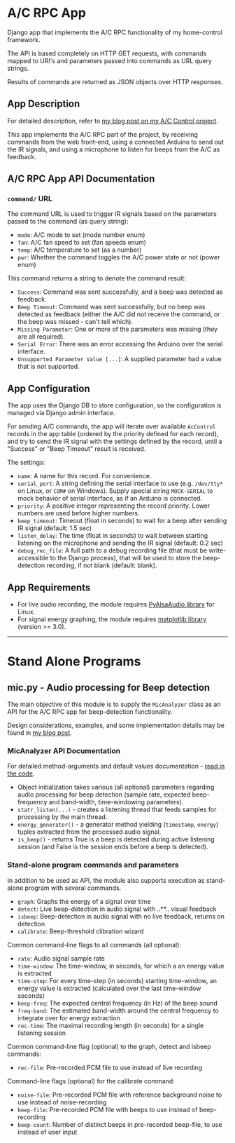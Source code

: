 A/C RPC App
===========

Django app that implements the A/C RPC functionality of my home-control framework.

The API is based completely on HTTP GET requests,
with commands mapped to URI's and parameters passed into commands as URL query strings.

Results of commands are returned as JSON objects over HTTP responses.

App Description
---------------

For detailed description, refer to [my blog post on my A/C Control project](http://itamaro.com/2013/10/04/ac-control-project-bringing-it-together/).

This app implements the A/C RPC part of the project, by receiving commands from the web front-end,
using a connected Arduino to send out the IR signals,
and using a microphone to listen for beeps from the A/C as feedback. 


A/C RPC App API Documentation
-----------------------------

### `command/` URL

The command URL is used to trigger IR signals based on the parameters passed to the command (as query string):

* `mode`: A/C mode to set (mode number enum)
* `fan`:  A/C fan speed to set (fan speeds enum)
* `temp`: A/C temperature to set (as a number)
* `pwr`:  Whether the command toggles the A/C power state or not (power enum)

This command returns a string to denote the command result:

* `Success`: Command was sent successfully, and a beep was detected as feedback.
* `Beep Timeout`: Command was sent successfully, but no beep was detected as feedback (either the A/C did not receive the command, or the beep was missed - can't tell which).
* `Missing Parameter`: One or more of the parameters was missing (they are all required).
* `Serial Error`: There was an error accessing the Arduino over the serial interface.
* `Unsupported Parameter Value [...]`: A supplied parameter had a value that is not supported.


App Configuration
-----------------

The app uses the Django DB to store configuration,
so the configuration is managed via Django admin interface.

For sending A/C commands, the app will iterate over available `AcControl` records in the app table (ordered by the priority defined for each record),
and try to send the IR signal with the settings defined by the record,
until a "Success" or "Beep Timeout" result is received.

The settings:

* `name`: A name for this record. For convenience.
* `serial_port`: A string defining the serial interface to use (e.g. `/dev/tty*` on Linux, or `COM#` on Windows). Supply special string `MOCK-SERIAL` to mock behavior of serial interface, as if an Arduino is connected.
* `priority`: A positive integer representing the record priority. Lower numbers are used before higher numbers.
* `beep_timeout`: Timeout (float in seconds) to wait for a beep after sending IR signal (default: 1.5 sec)
* `listen_delay`: The time (float in seconds) to wait between starting listening on the microphone and sending the IR signal (default: 0.2 sec)
* `debug_rec_file`: A full path to a debug recording file (that must be write-accessible to the Django process), that will be used to store the beep-detection recording, if not blank (default: blank).


App Requirements
----------------

- For live audio recording, the module requires [PyAlsaAudio library](http://pyalsaaudio.sourceforge.net/pyalsaaudio.html) for Linux.
- For signal energy graphing, the module requires [matplotlib library](http://matplotlib.org/) (version >= 3.0).


* * * * * * * * * * * * * * * * * * * * * * * * * * * * * * * * * * * * * * * * * *   


Stand Alone Programs
====================

mic.py - Audio processing for Beep detection
--------------------------------------------

The main objective of this module is to supply the `MicAnalyzer` class as an API
for the A/C RPC app for beep-detection functionality.

Design considerations, examples, and some implementation details may be found in
[my blog post](http://itamaro.com/2013/09/24/ac-control-project-using-beeps-for-feedback).

### MicAnalyzer API Documentation
For detailed method-arguments and default values documentation - [read in the code](mic.py).
- Object initialization takes various (all optional) parameters regarding audio processing for beep detection (sample rate, expected beep-frequency and band-width, time-windowing parameters).
- `statr_listen(...)` - creates a listening thread that feeds samples for processing by the main thread.
- `energy_generator()` - a generator method yielding (`timestamp`, `energy`) tuples extracted from the processed audio signal.
- `is_beep()` - returns True is a beep is detected during active listening session (and False is the session ends before a beep is detected).

### Stand-alone program commands and parameters
In addition to be used as API, the module also supports execution as stand-alone program with several commands.
- `graph`:       Graphs the energy of a signal over time
- `detect`:      Live beep-detection in audio signal with ..**.. visual feedback
- `isbeep`:      Beep-detection in audio signal with no live feedback, returns on detection
- `calibrate`:   Beep-threshold clibration wizard

Common command-line flags to all commands (all optional):
- `rate`: Audio signal sample rate
- `time-window`: The time-window, in seconds, for which a an energy value is extracted
- `time-step`:   For every time-step (in seconds) starting time-window, an energy value is extracted (calculated over the last time-window seconds)
- `beep-freq`:   The expected central frequency (in Hz) of the beep sound
- `freq-band`:   The estimated band-width around the central frequency to integrate over for energy extraction
- `rec-time`:    The maximal recording length (in seconds) for a single listening session

Common command-line flag (optional) to the graph, detect and isbeep commands:
- `rec-file`:    Pre-recorded PCM file to use instead of live recording

Command-line flags (optional) for the calibrate command:
- `noise-file`:  Pre-recorded PCM file with reference background noise to use instead of noise-recording
- `beep-file`:   Pre-recorded PCM file with beeps to use instead of beep-recording
- `beep-count`:  Number of distinct beeps in pre-recorded beep-file, to use instead of user input

